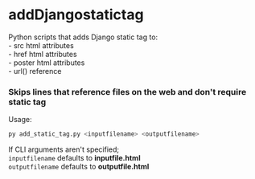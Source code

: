 # addDjangostatictag

Python scripts that adds Django static tag to:      
    - src html attributes       
    - href html attributes      
    - poster html attributes        
    - url() reference       

### Skips lines that reference files on the web and don't require static tag

Usage:
```bash
py add_static_tag.py <inputfilename> <outputfilename>
```

If CLI arguments aren't specified;      
    `inputfilename` defaults to **inputfile.html**        
    `outputfilename` defaults to **outputfile.html**      
